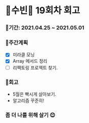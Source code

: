 # 🌼수빈🌼 19회차 회고

### 🥕기간: 2021.04.25 ~ 2021.05.01

### 🍆주간계획

- [x] 미라클 모닝
- [x] Array 메서드 정리
- [ ] 리팩토링 프로젝트 찾기.

### 🥦회고

- 5월은 빡시게 살아보기.
- 알고리즘 꾸준히!

### 좀 더 나를 위해 살기 😊
